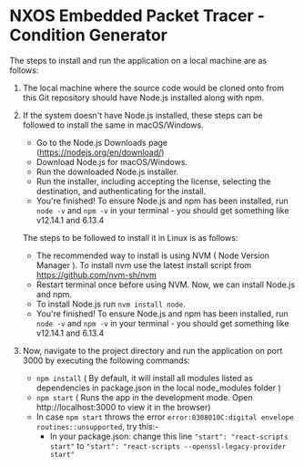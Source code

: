 
# NXOS Embedded Packet Tracer - Condition Generator

The steps to install and run the application on a local machine are as follows:

1. The local machine where the source code would be cloned onto from this Git repository should have Node.js installed along with npm.
2. If the system doesn't have Node.js installed, these steps can be followed to install the same in macOS/Windows.
   -  Go to the Node.js Downloads page (https://nodejs.org/en/download/)
   -  Download Node.js for macOS/Windows.
   -  Run the downloaded Node.js installer.
   -  Run the installer, including accepting the license, selecting the destination, and authenticating for the install.
   -  You're finished! To ensure Node.js and npm has been installed, run `node -v` and `npm -v` in your terminal - you should get something like v12.14.1 and 6.13.4

   The steps to be followed to install it in Linux is as follows:
   -  The recommended way to install is using NVM ( Node Version Manager ). To install nvm use the latest install script from https://github.com/nvm-sh/nvm  
   -  Restart terminal once before using NVM. Now, we can install Node.js and npm.
   -  To install Node.js run `nvm install node`.
   -  You're finished! To ensure Node.js and npm has been installed, run `node -v` and `npm -v` in your terminal - you should get something like v12.14.1 and 6.13.4

3. Now, navigate to the project directory and run the application on port 3000 by executing the following commands:
   -  `npm install` ( By default, it will install all modules listed as dependencies in package.json in the local node_modules folder )
   -  `npm start` ( Runs the app in the development mode. Open http://localhost:3000 to view it in the browser)
   -  In case `npm start` throws the error `error:0308010C:digital envelope routines::unsupported`, try this:-
      - In your package.json: change this line `"start": "react-scripts start"` to `"start": "react-scripts --openssl-legacy-provider start"`     

